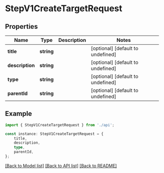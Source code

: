 # StepV1CreateTargetRequest


## Properties

Name | Type | Description | Notes
------------ | ------------- | ------------- | -------------
**title** | **string** |  | [optional] [default to undefined]
**description** | **string** |  | [optional] [default to undefined]
**type** | **string** |  | [optional] [default to undefined]
**parentId** | **string** |  | [optional] [default to undefined]

## Example

```typescript
import { StepV1CreateTargetRequest } from './api';

const instance: StepV1CreateTargetRequest = {
    title,
    description,
    type,
    parentId,
};
```

[[Back to Model list]](../README.md#documentation-for-models) [[Back to API list]](../README.md#documentation-for-api-endpoints) [[Back to README]](../README.md)

